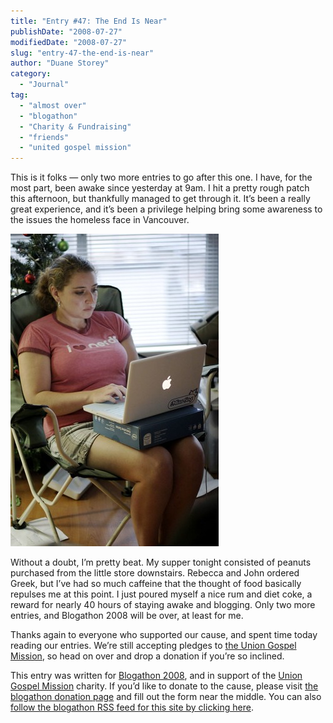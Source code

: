 ```yaml
---
title: "Entry #47: The End Is Near"
publishDate: "2008-07-27"
modifiedDate: "2008-07-27"
slug: "entry-47-the-end-is-near"
author: "Duane Storey"
category:
  - "Journal"
tag:
  - "almost over"
  - "blogathon"
  - "Charity & Fundraising"
  - "friends"
  - "united gospel mission"
---
```


This is it folks — only two more entries to go after this one. I have, for the most part, been awake since yesterday at 9am. I hit a pretty rough patch this afternoon, but thankfully managed to get through it. It’s been a really great experience, and it’s been a privilege helping bring some awareness to the issues the homeless face in Vancouver.

![Rebecca Bollwitt](_images/entry-47-the-end-is-near-1.jpg)

Without a doubt, I’m pretty beat. My supper tonight consisted of peanuts purchased from the little store downstairs. Rebecca and John ordered Greek, but I’ve had so much caffeine that the thought of food basically repulses me at this point. I just poured myself a nice rum and diet coke, a reward for nearly 40 hours of staying awake and blogging. Only two more entries, and Blogathon 2008 will be over, at least for me.

Thanks again to everyone who supported our cause, and spent time today reading our entries. We’re still accepting pledges to [the Union Gospel Mission](http://miss604.com/blogathon), so head on over and drop a donation if you’re so inclined.

This entry was written for [Blogathon 2008](http://www.migratorynerd.com/tag/blogathon), and in support of the [Union Gospel Mission](http://ugm.ca) charity. If you’d like to donate to the cause, please visit [the blogathon donation page](http://miss604.com/blogathon) and fill out the form near the middle. You can also [follow the blogathon RSS feed for this site by clicking here](http://www.migratorynerd.com/tag/blogathon/feed).
